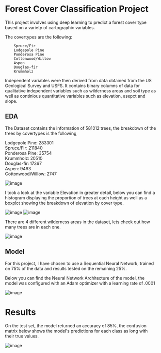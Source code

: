 # Forest Cover Classification Project

This project involves using deep learning to predict a forest cover type based on a variety of cartographic variables. 

The covertypes are the following:

        Spruce/Fir
        Lodgepole Pine
        Ponderosa Pine
        Cottonwood/Willow
        Aspen
        Douglas-fir
        Krummholz
        
 Independent variables were then derived from data obtained from the US Geological Survey and USFS. It contains binary columns of data for qualitative independent variables such as wilderness areas and soil type as well as continious quantitative variables such as elevation, asepct and slope.
 
 
 ## EDA
 
 The Dataset contains the information of 581012 trees, the breakdown of the trees by covertypes is the following,
 
Lodgepole Pine:       283301 <br>
Spruce/Fir:      211840 <br>
Ponderosa Pine:      35754 <br>
Krummholz:     20510 <br>
Douglas-fir:    17367 <br>
Aspen:    9493 <br>
Cottonwood/Willow:   2747 <br>

![image](https://user-images.githubusercontent.com/79603572/148829356-345b924d-4640-46c4-9123-089b22e13d86.png)

I took a look at the variable Elevation in greater detail, below you can find a histogram displaying the proportion of trees at each height as well as a boxplot showing the breakdown of elevation by cover type.

![image](https://user-images.githubusercontent.com/79603572/148829759-9ac6a400-4297-40f5-a420-cb43c7d101cd.png)
![image](https://user-images.githubusercontent.com/79603572/148829795-6e159f6b-919e-4b0d-a8bd-4265c2f6821a.png)

There are 4 different wilderness areas in the dataset, lets check out how many trees are in each one.

![image](https://user-images.githubusercontent.com/79603572/148829908-a46a2b14-9d17-40d1-805c-9c740c4cb570.png)


## Model

For this project, I have chosen to use a Sequential Neural Network, trained on 75% of the data and results tested on the remaining 25%. <br>


Below you can find the Neural Network Architecture of the model, the model was configured with an Adam optimizer with a learning rate of .0001

![image](https://user-images.githubusercontent.com/79603572/148830240-eee43edd-4fb1-4b02-bba2-627f5d02d19f.png)

# Results

On the test set, the model returned an accuracy of 85%, the confusion matrix below shows the model's predictions for each class as long with their true values.

![image](https://user-images.githubusercontent.com/79603572/148831706-d8ee0ee4-7f5d-4353-8cb1-127436606993.png)



